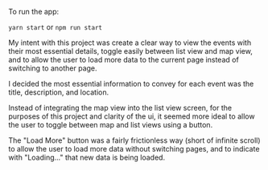 To run the app:

`yarn start` or `npm run start`


My intent with this project was create a clear way to view the events with their most essential details, toggle easily between list view and map view, and to allow the user to load more data to the current page instead of switching to another page.

I decided the most essential information to convey for each event was the title, description, and location.

Instead of integrating the map view into the list view screen, for the purposes of this project and clarity of the ui, it seemed more ideal to allow the user to toggle between map and list views using a button.

The "Load More" button was a fairly frictionless way (short of infinite scroll) to allow the user to load more data without switching pages, and to indicate with "Loading..." that new data is being loaded.
